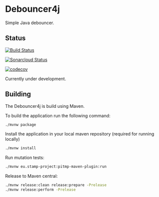 # Debouncer4j

Simple Java debouncer.

## Status

[![Build Status](https://travis-ci.com/jensborch/debouncer4j.svg?branch=master)](https://travis-ci.com/jensborch/debouncer4j)

[![Sonarcloud Status](https://sonarcloud.io/api/project_badges/measure?project=com.github.jensborch.debouncer4j%3Adebouncer4j&metric=alert_status)](https://sonarcloud.io/dashboard?id=com.github.jensborch.debouncer4j%3Adebouncer4j)

[![codecov](https://codecov.io/gh/jensborch/debouncer4j/branch/master/graph/badge.svg?token=A2FSCN5BYS)](https://codecov.io/gh/jensborch/debouncer4j)

Currently under development.

## Building

The Debouncer4j is build using Maven.

To build the application run the following command:

```sh
./mvnw package
```

Install the application in your local maven repository (required for running locally)

```sh
./mvnw install
```

Run mutation tests:

```sh
./mvnw eu.stamp-project:pitmp-maven-plugin:run
```

Release to Maven central:

```sh
./mvnw release:clean release:prepare -Prelease
./mvnw release:perform -Prelease
````
